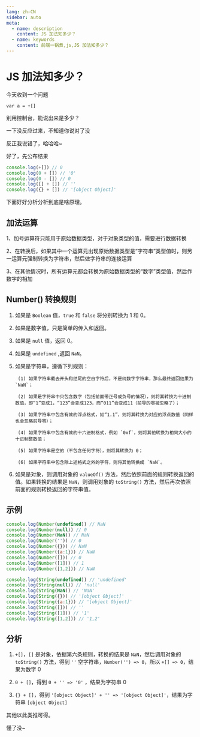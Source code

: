 ```yaml
---
lang: zh-CN
sidebar: auto
meta:
  - name: description
    content: JS 加法知多少？
  - name: keywords
    content: 前端一锅煮,js,JS 加法知多少？
---
```


# JS 加法知多少？

今天收到一个问题

`var a = +[]`

别用控制台，能说出来是多少？

一下没反应过来，不知道你说对了没

反正我说错了，哈哈哈~

好了，先公布结果

``` js
console.log(+[]) // 0 
console.log(0 + []) // '0'
console.log(0 - []) // 0
console.log([] + []) // ''
console.log({} + []) // '[object Object]'
```

下面好好分析分析到底是啥原理。

## 加法运算
1、加号运算符只能用于原始数据类型，对于对象类型的值，需要进行数据转换 

2、在转换后，如果其中一个运算元出现原始数据类型是“字符串”类型值时，则另一运算元强制转换为字符串，然后做字符串的连接运算

3、在其他情况时，所有运算元都会转换为原始数据类型的“数字”类型值，然后作数字的相加

## Number() 转换规则
1. 如果是 `Boolean` 值，`true` 和 `false` 将分别转换为 1 和 0。

2. 如果是数字值，只是简单的传入和返回。

3. 如果是 `null` 值，返回 0。

4. 如果是 `undefined` ,返回 `NaN`。

5. 如果是字符串，遵循下列规则： 

        (1) 如果字符串截去开头和结尾的空白字符后，不是纯数字字符串，那么最终返回结果为 `NaN`；

        (2) 如果是字符串中只包含数字（包括前面带正号或负号的情况），则将其转换为十进制数值，即“1”变成1，“123”会变成123，而“011”会变成11（前导的零被忽略了）； 

        (3) 如果字符串中包含有效的浮点格式，如“1.1”，则将其转换为对应的浮点数值（同样也会忽略前导零）； 

        (4) 如果字符串中包含有效的十六进制格式，例如 `0xf`，则将其他转换为相同大小的十进制整数值； 

        (5) 如果字符串是空的（不包含任何字符），则将其转换为 0； 

        (6) 如果字符串中包含除上述格式之外的字符，则将其他转换成 `NaN`。

6. 如果是对象，则调用对象的 `valueOf()` 方法，然后依照前面的规则转换返回的值。如果转换的结果是 `NaN`，则调用对象的 `toString()`
 方法，然后再次依照前面的规则转换返回的字符串值。

## 示例
```js
console.log(Number(undefined)) // NaN
console.log(Number(null)) // 0
console.log(Number(NaN)) // NaN
console.log(Number('')) // 0
console.log(Number({})) // NaN
console.log(Number({a:1})) // NaN
console.log(Number([])) // 0
console.log(Number([1])) // 1
console.log(Number([1,2])) // NaN

console.log(String(undefined)) // 'undefined'
console.log(String(null)) // 'null'
console.log(String(NaN)) // 'NaN'
console.log(String({})) // '[object Object]'
console.log(String({a:1})) // '[object Object]'
console.log(String([])) // ''
console.log(String([1])) // '1'
console.log(String([1,2])) // '1,2'
```

## 分析
1. `+[]`，`[]` 是对象，依据第六条规则，转换的结果是 `NaN`，然后调用对象的 `toString()` 方法，得到 `''` 空字符串，`Number('') => 0`，所以 `+[] => 0`，结果为数字 0

2. `0 + []`，得到 `0 + '' => '0'` ，结果为字符串 0

3. `{} + []`，得到 `'[object Object]' + '' => '[object Object]'`，结果为字符串 `[object Object]`

其他以此类推可得。

懂了没~

